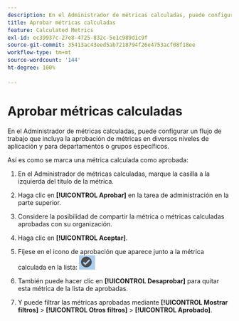 ```yaml
---
description: En el Administrador de métricas calculadas, puede configurar un flujo de trabajo que incluya la aprobación de métricas en diversos niveles de aplicación y para departamentos o grupos específicos.
title: Aprobar métricas calculadas
feature: Calculated Metrics
exl-id: ec39937c-27e8-4725-832c-5e1c989d1c9f
source-git-commit: 35413ac43eed5ab7218794f26e4753acf08f18ee
workflow-type: tm+mt
source-wordcount: '144'
ht-degree: 100%

---
```


# Aprobar métricas calculadas

En el Administrador de métricas calculadas, puede configurar un flujo de trabajo que incluya la aprobación de métricas en diversos niveles de aplicación y para departamentos o grupos específicos.

Así es como se marca una métrica calculada como aprobada:

1. En el Administrador de métricas calculadas, marque la casilla a la izquierda del título de la métrica.
1. Haga clic en **[!UICONTROL Aprobar]** en la tarea de administración en la parte superior.
1. Considere la posibilidad de compartir la métrica o métricas calculadas aprobadas con su organización.
1. Haga clic en **[!UICONTROL Aceptar]**.
1. Fíjese en el icono de aprobación que aparece junto a la métrica calculada en la lista:  ![](assets/cm_approve_icon.png)

1. También puede hacer clic en **[!UICONTROL Desaprobar]** para quitar esta métrica de la lista de aprobadas.
1. Y puede filtrar las métricas aprobadas mediante **[!UICONTROL Mostrar filtros]** > **[!UICONTROL Otros filtros]** > **[!UICONTROL Aprobado]**.
